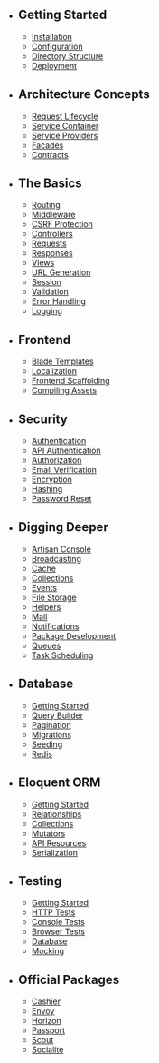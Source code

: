 - ## Getting Started
  - [Installation](/docs/{{version}}/installation)
  - [Configuration](/docs/{{version}}/configuration)
  - [Directory Structure](/docs/{{version}}/structure)
  - [Deployment](/docs/{{version}}/deployment)
- ## Architecture Concepts
  - [Request Lifecycle](/docs/{{version}}/lifecycle)
  - [Service Container](/docs/{{version}}/container)
  - [Service Providers](/docs/{{version}}/providers)
  - [Facades](/docs/{{version}}/facades)
  - [Contracts](/docs/{{version}}/contracts)
- ## The Basics
  - [Routing](/docs/{{version}}/routing)
  - [Middleware](/docs/{{version}}/middleware)
  - [CSRF Protection](/docs/{{version}}/csrf)
  - [Controllers](/docs/{{version}}/controllers)
  - [Requests](/docs/{{version}}/requests)
  - [Responses](/docs/{{version}}/responses)
  - [Views](/docs/{{version}}/views)
  - [URL Generation](/docs/{{version}}/urls)
  - [Session](/docs/{{version}}/session)
  - [Validation](/docs/{{version}}/validation)
  - [Error Handling](/docs/{{version}}/errors)
  - [Logging](/docs/{{version}}/logging)
- ## Frontend
  - [Blade Templates](/docs/{{version}}/blade)
  - [Localization](/docs/{{version}}/localization)
  - [Frontend Scaffolding](/docs/{{version}}/frontend)
  - [Compiling Assets](/docs/{{version}}/mix)
- ## Security
  - [Authentication](/docs/{{version}}/authentication)
  - [API Authentication](/docs/{{version}}/passport)
  - [Authorization](/docs/{{version}}/authorization)
  - [Email Verification](/docs/{{version}}/verification)
  - [Encryption](/docs/{{version}}/encryption)
  - [Hashing](/docs/{{version}}/hashing)
  - [Password Reset](/docs/{{version}}/passwords)
- ## Digging Deeper
  - [Artisan Console](/docs/{{version}}/artisan)
  - [Broadcasting](/docs/{{version}}/broadcasting)
  - [Cache](/docs/{{version}}/cache)
  - [Collections](/docs/{{version}}/collections)
  - [Events](/docs/{{version}}/events)
  - [File Storage](/docs/{{version}}/filesystem)
  - [Helpers](/docs/{{version}}/helpers)
  - [Mail](/docs/{{version}}/mail)
  - [Notifications](/docs/{{version}}/notifications)
  - [Package Development](/docs/{{version}}/packages)
  - [Queues](/docs/{{version}}/queues)
  - [Task Scheduling](/docs/{{version}}/scheduling)
- ## Database
  - [Getting Started](/docs/{{version}}/database)
  - [Query Builder](/docs/{{version}}/queries)
  - [Pagination](/docs/{{version}}/pagination)
  - [Migrations](/docs/{{version}}/migrations)
  - [Seeding](/docs/{{version}}/seeding)
  - [Redis](/docs/{{version}}/redis)
- ## Eloquent ORM
  - [Getting Started](/docs/{{version}}/eloquent)
  - [Relationships](/docs/{{version}}/eloquent-relationships)
  - [Collections](/docs/{{version}}/eloquent-collections)
  - [Mutators](/docs/{{version}}/eloquent-mutators)
  - [API Resources](/docs/{{version}}/eloquent-resources)
  - [Serialization](/docs/{{version}}/eloquent-serialization)
- ## Testing
  - [Getting Started](/docs/{{version}}/testing)
  - [HTTP Tests](/docs/{{version}}/http-tests)
  - [Console Tests](/docs/{{version}}/console-tests)
  - [Browser Tests](/docs/{{version}}/dusk)
  - [Database](/docs/{{version}}/database-testing)
  - [Mocking](/docs/{{version}}/mocking)
- ## Official Packages
  - [Cashier](/docs/{{version}}/billing)
  - [Envoy](/docs/{{version}}/envoy)
  - [Horizon](/docs/{{version}}/horizon)
  - [Passport](/docs/{{version}}/passport)
  - [Scout](/docs/{{version}}/scout)
  - [Socialite](/docs/{{version}}/socialite)
